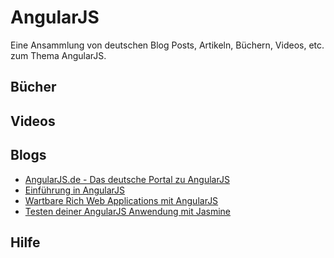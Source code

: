 AngularJS
===

Eine Ansammlung von deutschen Blog Posts, Artikeln, Büchern, Videos, etc. zum Thema 
AngularJS.

## Bücher

## Videos

## Blogs

* [AngularJS.de - Das deutsche Portal zu AngularJS](http://angularjs.de/)
* [Einführung in AngularJS](http://html5-mobile.de/blog/angularjs-javascript-mvc-framework-tutorial)
* [Wartbare Rich Web Applications mit AngularJS](http://blog-de.akquinet.de/2013/01/22/wartbare-rich-web-applications-mit-angularjs/)
* [Testen deiner AngularJS Anwendung mit Jasmine](http://angularjs.de/artikel/angularjs-test)

## Hilfe

